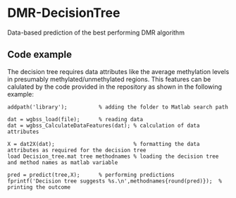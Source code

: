 # DMR-DecisionTree
Data-based prediction of the best performing DMR algorithm

## Code example
The decision tree requires data attributes like the average methylation levels in presumably methylated/unmethylated regions. 
This features can be calulated by the code provided in the repository as shown in the following example:

```
addpath('library');          % adding the folder to Matlab search path

dat = wgbss_load(file);      % reading data
dat = wgbss_CalculateDataFeatures(dat); % calculation of data attributes

X = dat2X(dat);                         % formatting the data attributes as required for the decision tree
load Decision_tree.mat tree methodnames % loading the decision tree and method names as matlab variable

pred = predict(tree,X);      % performing predictions
fprintf('Decision tree suggests %s.\n',methodnames{round(pred)});  % printing the outcome
```
